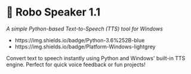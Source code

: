 # 🤖 Robo Speaker 1.1
<p><i>A simple Python-based Text-to-Speech (TTS) tool for Windows</i></p>
<ul>
<li>https://img.shields.io/badge/Python-3.6%252B-blue</li>
<li>https://img.shields.io/badge/Platform-Windows-lightgrey</li>
</ul>

<p>Convert text to speech instantly using Python and Windows' built-in TTS engine. Perfect for quick voice feedback or fun projects!</p>